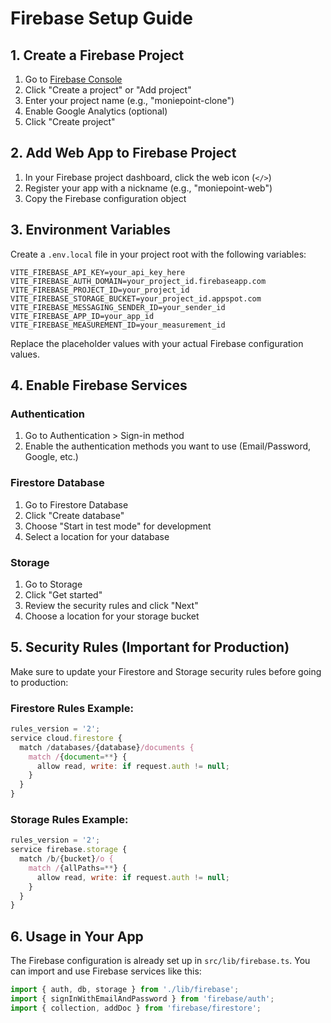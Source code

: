 # Firebase Setup Guide

## 1. Create a Firebase Project

1. Go to [Firebase Console](https://console.firebase.google.com/)
2. Click "Create a project" or "Add project"
3. Enter your project name (e.g., "moniepoint-clone")
4. Enable Google Analytics (optional)
5. Click "Create project"

## 2. Add Web App to Firebase Project

1. In your Firebase project dashboard, click the web icon (`</>`)
2. Register your app with a nickname (e.g., "moniepoint-web")
3. Copy the Firebase configuration object

## 3. Environment Variables

Create a `.env.local` file in your project root with the following variables:

```env
VITE_FIREBASE_API_KEY=your_api_key_here
VITE_FIREBASE_AUTH_DOMAIN=your_project_id.firebaseapp.com
VITE_FIREBASE_PROJECT_ID=your_project_id
VITE_FIREBASE_STORAGE_BUCKET=your_project_id.appspot.com
VITE_FIREBASE_MESSAGING_SENDER_ID=your_sender_id
VITE_FIREBASE_APP_ID=your_app_id
VITE_FIREBASE_MEASUREMENT_ID=your_measurement_id
```

Replace the placeholder values with your actual Firebase configuration values.

## 4. Enable Firebase Services

### Authentication
1. Go to Authentication > Sign-in method
2. Enable the authentication methods you want to use (Email/Password, Google, etc.)

### Firestore Database
1. Go to Firestore Database
2. Click "Create database"
3. Choose "Start in test mode" for development
4. Select a location for your database

### Storage
1. Go to Storage
2. Click "Get started"
3. Review the security rules and click "Next"
4. Choose a location for your storage bucket

## 5. Security Rules (Important for Production)

Make sure to update your Firestore and Storage security rules before going to production:

### Firestore Rules Example:
```javascript
rules_version = '2';
service cloud.firestore {
  match /databases/{database}/documents {
    match /{document=**} {
      allow read, write: if request.auth != null;
    }
  }
}
```

### Storage Rules Example:
```javascript
rules_version = '2';
service firebase.storage {
  match /b/{bucket}/o {
    match /{allPaths=**} {
      allow read, write: if request.auth != null;
    }
  }
}
```

## 6. Usage in Your App

The Firebase configuration is already set up in `src/lib/firebase.ts`. You can import and use Firebase services like this:

```typescript
import { auth, db, storage } from './lib/firebase';
import { signInWithEmailAndPassword } from 'firebase/auth';
import { collection, addDoc } from 'firebase/firestore';
```
